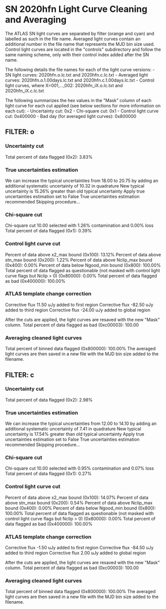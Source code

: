 # SN 2020hfn Light Curve Cleaning and Averaging

The ATLAS SN light curves are separated by filter (orange and cyan) and labelled as such in the file name. Averaged light curves contain an additional number in the file name that represents the MJD bin size used. Control light curves are located in the "controls" subdirectory and follow the same naming scheme, only with their control index added after the SN name.

The following details the file names for each of the light curve versions:
	- SN light curves: 2020hfn.o.lc.txt and 2020hfn.c.lc.txt
	- Averaged light curves: 2020hfn.o.1.00days.lc.txt and 2020hfn.c.1.00days.lc.txt
	- Control light curves, where X=001,...,002: 2020hfn_iX.o.lc.txt and 2020hfn_iX.c.lc.txt

The following summarizes the hex values in the "Mask" column of each light curve for each cut applied (see below sections for more information on each cut): 
	- Uncertainty cut: 0x2
	- Chi-square cut: 0x1
	- Control light curve cut: 0x400000
	- Bad day (for averaged light curves): 0x800000

## FILTER: o

### Uncertainty cut
Total percent of data flagged (0x2): 3.83%

### True uncertainties estimation
We can increase the typical uncertainties from 18.00 to 20.75 by adding an additional systematic uncertainty of 10.32 in quadrature
New typical uncertainty is 15.26% greater than old typical uncertainty
Apply true uncertainties estimation set to False
True uncertainties estimation recommended
Skipping procedure...

### Chi-square cut
Chi-square cut 10.00 selected with 1.26% contamination and 0.00% loss
Total percent of data flagged (0x1): 0.39%

### Control light curve cut
Percent of data above x2_max bound (0x100): 13.12%
Percent of data above stn_max bound (0x200): 1.22%
Percent of data above Nclip_max bound (0x400): 0.00%
Percent of data below Ngood_min bound (0x800): 100.00%
Total percent of data flagged as questionable (not masked with control light curve flags but Nclip > 0) (0x80000): 0.00%
Total percent of data flagged as bad (0x400000): 100.00%

### ATLAS template change correction
Corrective flux 11.50 uJy added to first region
Corrective flux -82.50 uJy added to third region
Corrective flux -24.00 uJy added to global region

After the cuts are applied, the light curves are resaved with the new "Mask" column.
Total percent of data flagged as bad (0xc00003): 100.00

### Averaging cleaned light curves
Total percent of binned data flagged (0x800000): 100.00%
The averaged light curves are then saved in a new file with the MJD bin size added to the filename.

## FILTER: c

### Uncertainty cut
Total percent of data flagged (0x2): 2.98%

### True uncertainties estimation
We can increase the typical uncertainties from 12.00 to 14.10 by adding an additional systematic uncertainty of 7.41 in quadrature
New typical uncertainty is 17.54% greater than old typical uncertainty
Apply true uncertainties estimation set to False
True uncertainties estimation recommended
Skipping procedure...

### Chi-square cut
Chi-square cut 10.00 selected with 0.95% contamination and 0.07% loss
Total percent of data flagged (0x1): 0.27%

### Control light curve cut
Percent of data above x2_max bound (0x100): 14.07%
Percent of data above stn_max bound (0x200): 0.54%
Percent of data above Nclip_max bound (0x400): 0.00%
Percent of data below Ngood_min bound (0x800): 100.00%
Total percent of data flagged as questionable (not masked with control light curve flags but Nclip > 0) (0x80000): 0.00%
Total percent of data flagged as bad (0x400000): 100.00%

### ATLAS template change correction
Corrective flux -1.50 uJy added to first region
Corrective flux -84.50 uJy added to third region
Corrective flux 2.00 uJy added to global region

After the cuts are applied, the light curves are resaved with the new "Mask" column.
Total percent of data flagged as bad (0xc00003): 100.00

### Averaging cleaned light curves
Total percent of binned data flagged (0x800000): 100.00%
The averaged light curves are then saved in a new file with the MJD bin size added to the filename.